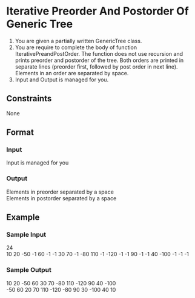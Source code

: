 # Iterative Preorder And Postorder Of Generic Tree

1. You are given a partially written GenericTree class.  
2. You are require to complete the body of function IterativePreandPostOrder. The function does not use recursion and prints preorder and postorder of the tree. Both orders are printed in separate lines (preorder first, followed by post order in next line). Elements in an order are separated by space.   
3. Input and Output is managed for you.

## Constraints
None

## Format
### Input
Input is managed for you

### Output
Elements in preorder separated by a space  
Elements in postorder separated by a space

## Example
### Sample Input

24  
10 20 -50 -1 60 -1 -1 30 70 -1 -80 110 -1 -120 -1 -1 90 -1 -1 40 -100 -1 -1 -1

### Sample Output
10 20 -50 60 30 70 -80 110 -120 90 40 -100   
-50 60 20 70 110 -120 -80 90 30 -100 40 10


